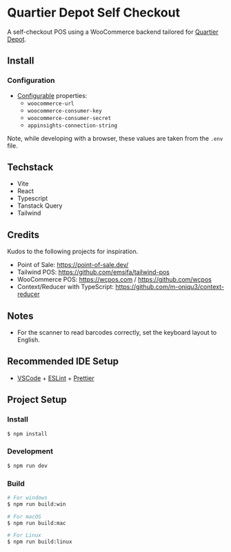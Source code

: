 # Quartier Depot Self Checkout

A self-checkout POS using a WooCommerce backend tailored for [Quartier Depot](https://www.quartier-depot.ch/).

## Install

### Configuration

- [Configurable](https://docs.snapcraft.io/configuration-in-snaps/510) properties:
    - `woocommerce-url`
    - `woocommerce-consumer-key`
    - `woocommerce-consumer-secret`
    - `appinsights-connection-string`

Note, while developing with a browser, these values are taken from the `.env` file.

## Techstack

- Vite
- React
- Typescript
- Tanstack Query
- Tailwind

## Credits

Kudos to the following projects for inspiration.

- Point of Sale: https://point-of-sale.dev/
- Tailwind POS: https://github.com/emsifa/tailwind-pos
- WooCommerce POS: https://wcpos.com / https://github.com/wcpos
- Context/Reducer with TypeScript: https://github.com/m-oniqu3/context-reducer

## Notes

- For the scanner to read barcodes correctly, set the keyboard layout to English.

## Recommended IDE Setup

- [VSCode](https://code.visualstudio.com/) + [ESLint](https://marketplace.visualstudio.com/items?itemName=dbaeumer.vscode-eslint) + [Prettier](https://marketplace.visualstudio.com/items?itemName=esbenp.prettier-vscode)

## Project Setup

### Install

```bash
$ npm install
```

### Development

```bash
$ npm run dev
```

### Build

```bash
# For windows
$ npm run build:win

# For macOS
$ npm run build:mac

# For Linux
$ npm run build:linux
```
